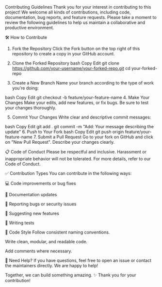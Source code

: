 Contributing Guidelines
Thank you for your interest in contributing to this project! We welcome all kinds of contributions, including code, documentation, bug reports, and feature requests. Please take a moment to review the following guidelines to help us maintain a collaborative and productive environment.

🛠️ How to Contribute
1. Fork the Repository
Click the Fork button on the top right of this repository to create a copy in your GitHub account.

2. Clone the Forked Repository
bash
Copy
Edit
git clone https://github.com/your-username/your-forked-repo.git
cd your-forked-repo
3. Create a New Branch
Name your branch according to the type of work you're doing:

bash
Copy
Edit
git checkout -b feature/your-feature-name
4. Make Your Changes
Make your edits, add new features, or fix bugs. Be sure to test your changes thoroughly.

5. Commit Your Changes
Write clear and descriptive commit messages:

bash
Copy
Edit
git add .
git commit -m "Add: Your message describing the update"
6. Push to Your Fork
bash
Copy
Edit
git push origin feature/your-feature-name
7. Submit a Pull Request
Go to your fork on GitHub and click on "New Pull Request". Describe your changes clearly.

📋 Code of Conduct
Please be respectful and inclusive. Harassment or inappropriate behavior will not be tolerated. For more details, refer to our Code of Conduct.

✅ Contribution Types
You can contribute in the following ways:

💻 Code improvements or bug fixes

📝 Documentation updates

🐞 Reporting bugs or security issues

🌟 Suggesting new features

🧪 Writing tests

🧹 Code Style
Follow consistent naming conventions.

Write clean, modular, and readable code.

Add comments where necessary.

💬 Need Help?
If you have questions, feel free to open an issue or contact the maintainers directly. We are happy to help!

Together, we can build something amazing. ✨
Thank you for your contribution!

